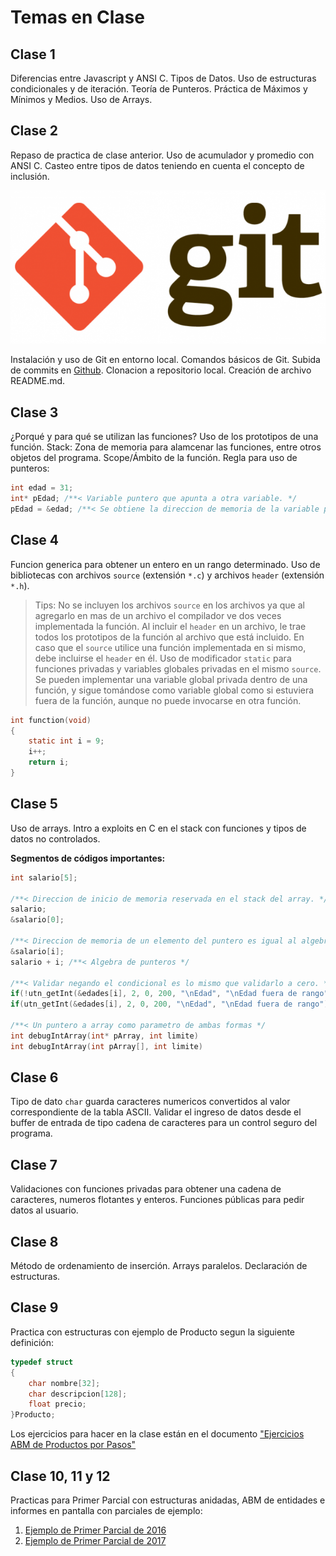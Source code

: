 # Temas en Clase

## Clase 1
Diferencias entre Javascript y ANSI C. Tipos de Datos. Uso de estructuras condicionales y de iteración. Teoría de Punteros. Práctica de Máximos y Mínimos y Medios. Uso de Arrays.

## Clase 2
Repaso de practica de clase anterior. Uso de acumulador y promedio con ANSI C. Casteo entre tipos de datos teniendo en cuenta el concepto de inclusión.

![Git](/img/Git-Logo.png)

Instalación y uso de Git en entorno local. Comandos básicos de Git. Subida de commits en [Github](https://github.com). Clonacion a repositorio local. Creación de archivo README.md.

## Clase 3
¿Porqué y para qué se utilizan las funciones? Uso de los prototipos de una función. Stack: Zona de memoria para alamcenar las funciones, entre otros objetos del programa. Scope/Ámbito de la función. Regla para uso de punteros:

```c
int edad = 31;
int* pEdad; /**< Variable puntero que apunta a otra variable. */
pEdad = &edad; /**< Se obtiene la direccion de memoria de la variable pEdad. */
```

## Clase 4
Funcion generica para obtener un entero en un rango determinado. Uso de bibliotecas con archivos `source` (extensión `*.c`) y archivos `header` (extensión `*.h`).

> Tips: No se incluyen los archivos `source` en los archivos ya que al agregarlo en mas de un archivo el compilador ve dos veces implementada la función. Al incluir el `header` en un archivo, le trae todos los prototipos de la función al archivo que está incluido. En caso que el `source` utilice una función implementada en si mismo, debe incluirse el `header` en él. Uso de modificador `static` para funciones privadas y variables globales privadas en el mismo `source`. Se pueden implementar una variable global privada dentro de una función, y sigue tomándose como variable global como si estuviera fuera de la función, aunque no puede invocarse en otra función.

```c
int function(void)
{
	static int i = 9;
	i++;
	return i;
}
```

## Clase 5
Uso de arrays. Intro a exploits en C en el stack con funciones y tipos de datos no controlados.

__Segmentos de códigos importantes:__

```c
int salario[5];

/**< Direccion de inicio de memoria reservada en el stack del array. */
salario;
&salario[0];

/**< Direccion de memoria de un elemento del puntero es igual al algebra de punteros. */
&salario[i];
salario + i; /**< Algebra de punteros */

/**< Validar negando el condicional es lo mismo que validarlo a cero. */
if(!utn_getInt(&edades[i], 2, 0, 200, "\nEdad", "\nEdad fuera de rango"))
if(utn_getInt(&edades[i], 2, 0, 200, "\nEdad", "\nEdad fuera de rango")==0)

/**< Un puntero a array como parametro de ambas formas */
int debugIntArray(int* pArray, int limite)
int debugIntArray(int pArray[], int limite)
```

## Clase 6
Tipo de dato `char` guarda caracteres numericos convertidos al valor correspondiente de la tabla ASCII. Validar el ingreso de datos desde el buffer de entrada de tipo cadena de caracteres para un control seguro del programa.

## Clase 7
Validaciones con funciones privadas para obtener una cadena de caracteres, numeros flotantes y enteros. Funciones públicas para pedir datos al usuario.

## Clase 8
Método de ordenamiento de inserción. Arrays paralelos. Declaración de estructuras.

## Clase 9
Practica con estructuras con ejemplo de Producto segun la siguiente definición:
```c
typedef struct
{
	char nombre[32];
	char descripcion[128];
	float precio;
}Producto;
```
Los ejercicios para hacer en la clase están en el documento ["Ejercicios ABM de Productos por Pasos"](EjercicioABM_PorPasos.md)

## Clase 10, 11 y 12
Practicas para Primer Parcial con estructuras anidadas, ABM de entidades e informes en pantalla con parciales de ejemplo:
1. [Ejemplo de Primer Parcial de 2016](EjemploPrimerParcial2016.md)
1. [Ejemplo de Primer Parcial de 2017](EjemploPrimerParcial2017.md)